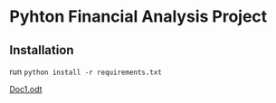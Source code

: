 # Pyhton Financial Analysis Project

## Installation 
run `python install -r requirements.txt`

[Doc1.odt](https://github.com/Itsricardo39/pyhton-financial-analysis-project/files/10990459/Doc1.odt)

